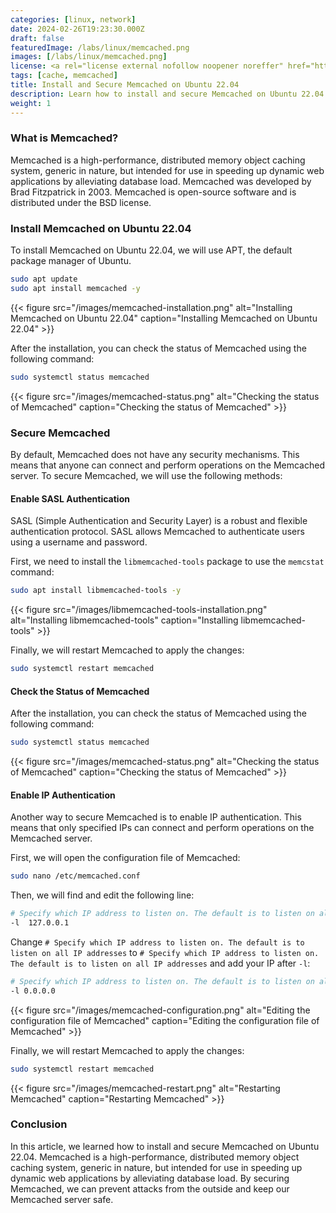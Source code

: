 ```yaml
---
categories: [linux, network]
date: 2024-02-26T19:23:30.000Z
draft: false
featuredImage: /labs/linux/memcached.png
images: [/labs/linux/memcached.png]
license: <a rel="license external nofollow noopener noreffer" href="https://creativecommons.org/licenses/by-nc/4.0/" target="_blank">CC BY-NC 4.0</a>
tags: [cache, memcached]
title: Install and Secure Memcached on Ubuntu 22.04
description: Learn how to install and secure Memcached on Ubuntu 22.04. Memcached is a high-performance, distributed memory object caching system, generic in nature, but intended for use in speeding up dynamic web applications by alleviating database load.
weight: 1
---
```


### What is Memcached?

Memcached is a high-performance, distributed memory object caching system, generic in nature, but intended for use in speeding up dynamic web applications by alleviating database load. Memcached was developed by Brad Fitzpatrick in 2003. Memcached is open-source software and is distributed under the BSD license.

### Install Memcached on Ubuntu 22.04

To install Memcached on Ubuntu 22.04, we will use APT, the default package manager of Ubuntu.

```bash
sudo apt update
sudo apt install memcached -y
```

{{< figure src="/images/memcached-installation.png" alt="Installing Memcached on Ubuntu 22.04" caption="Installing Memcached on Ubuntu 22.04" >}}

After the installation, you can check the status of Memcached using the following command:

```bash
sudo systemctl status memcached
```

{{< figure src="/images/memcached-status.png" alt="Checking the status of Memcached" caption="Checking the status of Memcached" >}}

### Secure Memcached

By default, Memcached does not have any security mechanisms. This means that anyone can connect and perform operations on the Memcached server. To secure Memcached, we will use the following methods:

#### Enable SASL Authentication

SASL (Simple Authentication and Security Layer) is a robust and flexible authentication protocol. SASL allows Memcached to authenticate users using a username and password.

First, we need to install the `libmemcached-tools` package to use the `memcstat` command:

```bash
sudo apt install libmemcached-tools -y
```

{{< figure src="/images/libmemcached-tools-installation.png" alt="Installing libmemcached-tools" caption="Installing libmemcached-tools" >}}

Finally, we will restart Memcached to apply the changes:

```bash
sudo systemctl restart memcached
```

#### Check the Status of Memcached

After the installation, you can check the status of Memcached using the following command:

```bash
sudo systemctl status memcached
```

{{< figure src="/images/memcached-status.png" alt="Checking the status of Memcached" caption="Checking the status of Memcached" >}}

#### Enable IP Authentication

Another way to secure Memcached is to enable IP authentication. This means that only specified IPs can connect and perform operations on the Memcached server.

First, we will open the configuration file of Memcached:

```bash
sudo nano /etc/memcached.conf
```

Then, we will find and edit the following line:

```bash
# Specify which IP address to listen on. The default is to listen on all IP addresses
-l  127.0.0.1
```

Change `# Specify which IP address to listen on. The default is to listen on all IP addresses` to `# Specify which IP address to listen on. The default is to listen on all IP addresses` and add your IP after `-l`:

```bash
# Specify which IP address to listen on. The default is to listen on all IP addresses
-l 0.0.0.0
```

{{< figure src="/images/memcached-configuration.png" alt="Editing the configuration file of Memcached" caption="Editing the configuration file of Memcached" >}}

Finally, we will restart Memcached to apply the changes:

```bash
sudo systemctl restart memcached
```

{{< figure src="/images/memcached-restart.png" alt="Restarting Memcached" caption="Restarting Memcached" >}}

### Conclusion

In this article, we learned how to install and secure Memcached on Ubuntu 22.04. Memcached is a high-performance, distributed memory object caching system, generic in nature, but intended for use in speeding up dynamic web applications by alleviating database load. By securing Memcached, we can prevent attacks from the outside and keep our Memcached server safe.
